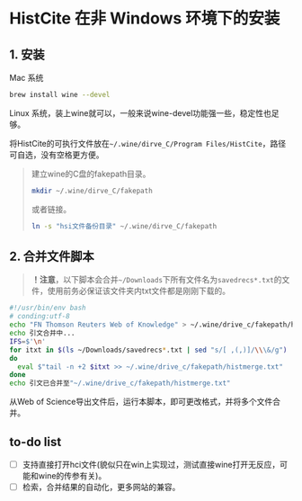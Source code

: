 # HistCite 在非 Windows 环境下的安装

## 1. 安装

Mac 系统

```sh
brew install wine --devel
```

Linux 系统，装上wine就可以，一般来说wine-devel功能强一些，稳定性也足够。

将HistCite的可执行文件放在`~/.wine/dirve_C/Program Files/HistCite`，路径可自选，没有空格更方便。

> 建立wine的C盘的fakepath目录。
> ```sh
> mkdir ~/.wine/dirve_C/fakepath
> ```
> 或者链接。
> ```sh
> ln -s "hsi文件备份目录" ~/.wine/dirve_C/fakepath
> ```

## 2. 合并文件脚本

> **！注意**，以下脚本会合并`~/Downloads`下所有文件名为`savedrecs*.txt`的文件，使用前务必保证该文件夹内txt文件都是刚刚下载的。

```sh
#!/usr/bin/env bash
# conding:utf-8
echo "FN Thomson Reuters Web of Knowledge" > ~/.wine/drive_c/fakepath/histmerge.txt
echo 引文合并中...
IFS=$'\n'
for itxt in $(ls ~/Downloads/savedrecs*.txt | sed "s/[ ,(,)]/\\\&/g")
do
  eval $"tail -n +2 $itxt >> ~/.wine/drive_c/fakepath/histmerge.txt"
done
echo 引文已合并至"~/.wine/drive_c/fakepath/histmerge.txt"
```

从Web of Science导出文件后，运行本脚本，即可更改格式，并将多个文件合并。


## to-do list

- [ ] 支持直接打开hci文件(貌似只在win上实现过，测试直接wine打开无反应，可能和wine的传参有关)。
- [ ] 检索，合并结果的自动化，更多网站的兼容。
